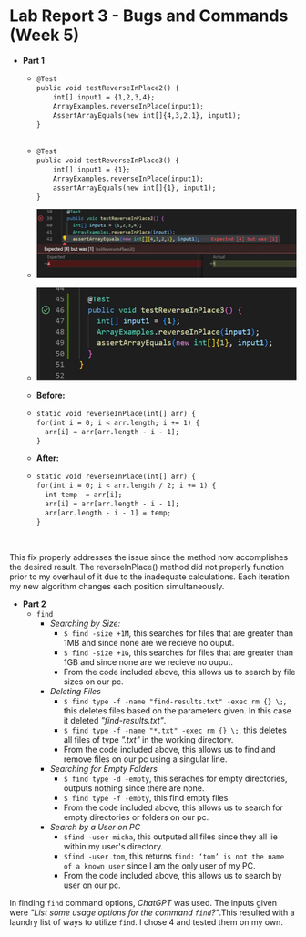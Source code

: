 # **Lab Report 3 - Bugs and Commands (Week 5)**
* **Part 1**
  * ```
    @Test 
	public void testReverseInPlace2() {
    	int[] input1 = {1,2,3,4};
    	ArrayExamples.reverseInPlace(input1);
		AssertArrayEquals(new int[]{4,3,2,1}, input1);
	}
 
  * ```
    @Test 
	public void testReverseInPlace3() {
	    int[] input1 = {1};
	    ArrayExamples.reverseInPlace(input1);
	    assertArrayEquals(new int[]{1}, input1);
	}

  * ![Image](output_1.JPG)
  * ![Image](output_2.JPG)
    
  * **Before:**
  * ```
    static void reverseInPlace(int[] arr) {
    for(int i = 0; i < arr.length; i += 1) {
      arr[i] = arr[arr.length - i - 1];
    }
  
  * **After:**
  * ```
    static void reverseInPlace(int[] arr) {
    for(int i = 0; i < arr.length / 2; i += 1) {
      int temp  = arr[i];
      arr[i] = arr[arr.length - i - 1];
      arr[arr.length - i - 1] = temp;
    }
  


This fix properly addresses the issue since the method now accomplishes the desired result. The reverseInPlace() method did not properly function prior to my overhaul of it due to the inadequate calculations. Each iteration my new algorithm changes each position simultaneously.
 
* **Part 2**
  * `find`
	* *Searching by Size:*
		*  `$ find -size +1M`, this searches for files that are greater than 1MB and since none are we recieve no ouput.
		*  `$ find -size +1G`, this searches for files that are greater than 1GB and since none are we recieve no ouput.
	  *  From the code included above, this allows us to search by file sizes on our pc.
	* *Deleting Files*
		*  `$ find type -f -name "find-results.txt" -exec rm {} \;`, this deletes files based on the parameters given. In this case it deleted *"find-results.txt"*.
		* `$ find type -f -name "*.txt" -exec rm {} \;`, this deletes all files of type *".txt"* in the working directory.
		*  From the code included above, this allows us to find and remove files on our pc using a singular line.
	* *Searching for Empty Folders*
		* `$ find type -d -empty`, this seraches for empty directories, outputs nothing since there are none.
		* `$ find type -f -empty`, this find empty files.
		*  From the code included above, this allows us to search for empty directories or folders on our pc.
	* *Search by a User on PC*
		* `$find -user micha`, this outputed all files since they all lie within my user's directory.
		* `$find -user tom`, this returns `find: ‘tom’ is not the name of a known user` since I am the only user of my PC.
		*  From the code included above, this allows us to search by user on our pc.


In finding `find` command options, *ChatGPT* was used. The inputs given were *"List some usage options for the command `find`?"*.This resulted with a laundry list of ways to utilize `find`. I chose 4 and tested them on my own.
